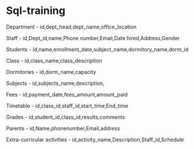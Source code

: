 # Sql-training
Department - id,dept_head,dept_name,office_location

Staff - id,Dept_id,name,Phone number,Email,Date hired,Address,Gender

Students - id,name,enrollment_date,subject_name,dormitory_name,dorm_id

Class - id,class_name,class_description

Dormitories - id,dorm_name,capacity

Subjects - id,subjects_name,description,

Fees - id,payment_date,fees_amount,amount_paid

Timetable - id,class_id,staff_id,start_time,End_time

Grades - id,student_id,class_id,results,comments

Parents - id,Name,phonenumber,Email,address

Extra-curricular activities - id,activity_name,Description,Staff_id,Schedule
